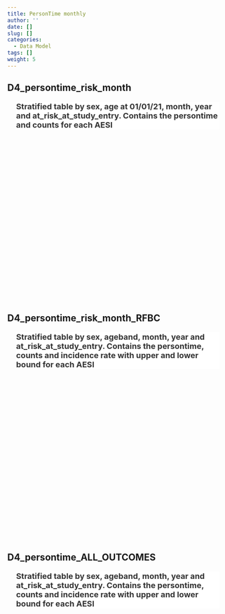 ```yaml
---
title: PersonTime monthly
author: ''
date: []
slug: []
categories:
  - Data Model
tags: []
weight: 5
---
```


<script src="{{< blogdown/postref >}}index.en_files/core-js/shim.min.js"></script>
<script src="{{< blogdown/postref >}}index.en_files/react/react.min.js"></script>
<script src="{{< blogdown/postref >}}index.en_files/react/react-dom.min.js"></script>
<script src="{{< blogdown/postref >}}index.en_files/reactwidget/react-tools.js"></script>
<script src="{{< blogdown/postref >}}index.en_files/htmlwidgets/htmlwidgets.js"></script>
<script src="{{< blogdown/postref >}}index.en_files/reactable-binding/reactable.js"></script>
## D4_persontime_risk_month
<div align="center">
<h2 style="color:#333;background:#FFFFFF;text-align:left;font-family:-apple-system,BlinkMacSystemFont,Helvetica,Arial,sans-serif;font-size:18px;font-style:normal;font-weight:bold;text-decoration:;margin:20px">Stratified table by sex, age at 01/01/21, month, year and at_risk_at_study_entry. Contains the persontime and counts for each AESI</h2>
<div id="htmlwidget-1" class="reactable html-widget" style="width:auto;height:300px;"></div>
<script type="application/json" data-for="htmlwidget-1">{"x":{"tag":{"name":"Reactable","attribs":{"data":{"Name":["sex","age_at_1_jan_2021","month","at_risk_at_study_entry","Persontime","Persontime_AESI","AESI_b"],"Description":[null,"age at 1th january","year and month",null,"Total persontime","Persontime in population for each AESI","Cases in population for each AESI"],"Format/Vocabulary":["0 = Female, 1 = Male","integer","character","integer","integer","integer","integer"],"Comments":[null,null,null,null,null,"AESI defined in OUTCOMES_conceptssets","AESI defined in OUTCOMES_conceptssets"]},"columns":[{"accessor":"Name","name":"Name","type":"character"},{"accessor":"Description","name":"Description","type":"character"},{"accessor":"Format/Vocabulary","name":"Format/Vocabulary","type":"character"},{"accessor":"Comments","name":"Comments","type":"character"}],"sortable":false,"searchable":true,"defaultPageSize":7,"paginationType":"numbers","showPageInfo":true,"minRows":1,"highlight":true,"bordered":true,"striped":true,"style":{"maxWidth":650},"height":"300px","dataKey":"cac6fd43cc47843693d51499d3212348","key":"cac6fd43cc47843693d51499d3212348"},"children":[]},"class":"reactR_markup"},"evals":[],"jsHooks":[]}</script>
<br/>
<br/>
<br/>
<br/>
</div>

## D4_persontime_risk_month_RFBC
<div align="center">
<h2 style="color:#333;background:#FFFFFF;text-align:left;font-family:-apple-system,BlinkMacSystemFont,Helvetica,Arial,sans-serif;font-size:18px;font-style:normal;font-weight:bold;text-decoration:;margin:20px">Stratified table by sex, ageband, month, year and at_risk_at_study_entry. Contains the persontime, counts and incidence rate with upper and lower bound for each AESI</h2>
<div id="htmlwidget-2" class="reactable html-widget" style="width:auto;height:300px;"></div>
<script type="application/json" data-for="htmlwidget-2">{"x":{"tag":{"name":"Reactable","attribs":{"data":{"Name":["sex","Ageband","month","year","at_risk_at_study_entry","Persontime","Persontime_AESI","AESI_b"],"Description":[null,"ageband at 1th january",null,null,null,"Total persontime","Persontime in population for each AESI","Cases in population for each AESI"],"Format/Vocabulary":["0 = Female, 1 = Male","integer","character","character","integer","integer","integer","integer"],"Comments":[null,null,null,null,null,null,"AESI defined in OUTCOMES_conceptssets","AESI defined in OUTCOMES_conceptssets"]},"columns":[{"accessor":"Name","name":"Name","type":"character"},{"accessor":"Description","name":"Description","type":"character"},{"accessor":"Format/Vocabulary","name":"Format/Vocabulary","type":"character"},{"accessor":"Comments","name":"Comments","type":"character"}],"sortable":false,"searchable":true,"defaultPageSize":8,"paginationType":"numbers","showPageInfo":true,"minRows":1,"highlight":true,"bordered":true,"striped":true,"style":{"maxWidth":650},"height":"300px","dataKey":"d6f476bed59a9e6d984f10526ccd6ab7","key":"d6f476bed59a9e6d984f10526ccd6ab7"},"children":[]},"class":"reactR_markup"},"evals":[],"jsHooks":[]}</script>
<br/>
<br/>
<br/>
<br/>
</div>

## D4_persontime_ALL_OUTCOMES
<div align="center">
<h2 style="color:#333;background:#FFFFFF;text-align:left;font-family:-apple-system,BlinkMacSystemFont,Helvetica,Arial,sans-serif;font-size:18px;font-style:normal;font-weight:bold;text-decoration:;margin:20px">Stratified table by sex, ageband, month, year and at_risk_at_study_entry. Contains the persontime, counts and incidence rate with upper and lower bound for each AESI</h2>
<div id="htmlwidget-3" class="reactable html-widget" style="width:auto;height:300px;"></div>
<script type="application/json" data-for="htmlwidget-3">{"x":{"tag":{"name":"Reactable","attribs":{"data":{"Name":["sex","Ageband","month","year","at_risk_at_study_entry","Persontime","Persontime_AESI","AESI_b","IR_AESI","lb_AESI","ub_AESI"],"Description":[null,"ageband at 1th january",null,null,null,"Total persontime","Persontime in population for each AESI","Cases in population for each AESI","incidence rate","lower 95% confidence interval bound for the IR","upper 95% confidence interval bound for the IR"],"Format/Vocabulary":["0 = Female, 1 = Male","integer","character","character","integer","integer","integer","integer","integer","integer","integer"],"Comments":[null,null,null,null,null,null,"AESI defined in OUTCOMES_conceptssets","AESI defined in OUTCOMES_conceptssets","AESI defined in OUTCOMES_conceptssets","AESI defined in OUTCOMES_conceptssets","AESI defined in OUTCOMES_conceptssets"]},"columns":[{"accessor":"Name","name":"Name","type":"character"},{"accessor":"Description","name":"Description","type":"character"},{"accessor":"Format/Vocabulary","name":"Format/Vocabulary","type":"character"},{"accessor":"Comments","name":"Comments","type":"character"}],"sortable":false,"searchable":true,"defaultPageSize":11,"paginationType":"numbers","showPageInfo":true,"minRows":1,"highlight":true,"bordered":true,"striped":true,"style":{"maxWidth":650},"height":"300px","dataKey":"7664da0401125eecda328bc84437f3af","key":"7664da0401125eecda328bc84437f3af"},"children":[]},"class":"reactR_markup"},"evals":[],"jsHooks":[]}</script>
<br/>
<br/>
<br/>
<br/>
</div>
